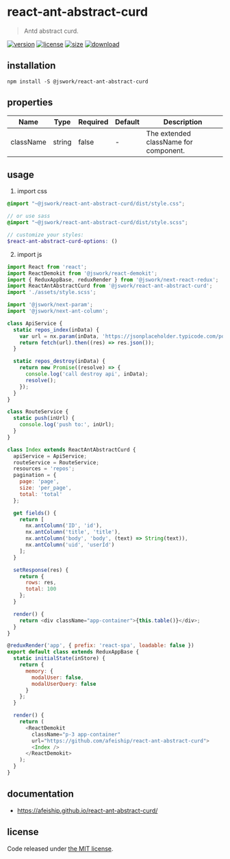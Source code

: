 # react-ant-abstract-curd
> Antd abstract curd.

[![version][version-image]][version-url]
[![license][license-image]][license-url]
[![size][size-image]][size-url]
[![download][download-image]][download-url]

## installation
```shell
npm install -S @jswork/react-ant-abstract-curd
```

## properties
| Name      | Type   | Required | Default | Description                           |
| --------- | ------ | -------- | ------- | ------------------------------------- |
| className | string | false    | -       | The extended className for component. |


## usage
1. import css
  ```scss
  @import "~@jswork/react-ant-abstract-curd/dist/style.css";

  // or use sass
  @import "~@jswork/react-ant-abstract-curd/dist/style.scss";

  // customize your styles:
  $react-ant-abstract-curd-options: ()
  ```
2. import js
  ```js
  import React from 'react';
  import ReactDemokit from '@jswork/react-demokit';
  import { ReduxAppBase, reduxRender } from '@jswork/next-react-redux';
  import ReactAntAbstractCurd from '@jswork/react-ant-abstract-curd';
  import './assets/style.scss';

  import '@jswork/next-param';
  import '@jswork/next-ant-column';

  class ApiService {
    static repos_index(inData) {
      var url = nx.param(inData, 'https://jsonplaceholder.typicode.com/posts');
      return fetch(url).then((res) => res.json());
    }

    static repos_destroy(inData) {
      return new Promise((resolve) => {
        console.log('call destroy api', inData);
        resolve();
      });
    }
  }

  class RouteService {
    static push(inUrl) {
      console.log('push to:', inUrl);
    }
  }

  class Index extends ReactAntAbstractCurd {
    apiService = ApiService;
    routeService = RouteService;
    resources = 'repos';
    pagination = {
      page: 'page',
      size: 'per_page',
      total: 'total'
    };

    get fields() {
      return [
        nx.antColumn('ID', 'id'),
        nx.antColumn('title', 'title'),
        nx.antColumn('body', 'body', (text) => String(text)),
        nx.antColumn('uid', 'userId')
      ];
    }

    setResponse(res) {
      return {
        rows: res,
        total: 100
      };
    }

    render() {
      return <div className="app-container">{this.table()}</div>;
    }
  }

  @reduxRender('app', { prefix: 'react-spa', loadable: false })
  export default class extends ReduxAppBase {
    static initialState(inStore) {
      return {
        memory: {
          modalUser: false,
          modalUserQuery: false
        }
      };
    }

    render() {
      return (
        <ReactDemokit
          className="p-3 app-container"
          url="https://github.com/afeiship/react-ant-abstract-curd">
          <Index />
        </ReactDemokit>
      );
    }
  }

  ```

## documentation
- https://afeiship.github.io/react-ant-abstract-curd/


## license
Code released under [the MIT license](https://github.com/afeiship/react-ant-abstract-curd/blob/master/LICENSE.txt).

[version-image]: https://img.shields.io/npm/v/@jswork/react-ant-abstract-curd
[version-url]: https://npmjs.org/package/@jswork/react-ant-abstract-curd

[license-image]: https://img.shields.io/npm/l/@jswork/react-ant-abstract-curd
[license-url]: https://github.com/afeiship/react-ant-abstract-curd/blob/master/LICENSE.txt

[size-image]: https://img.shields.io/bundlephobia/minzip/@jswork/react-ant-abstract-curd
[size-url]: https://github.com/afeiship/react-ant-abstract-curd/blob/master/dist/react-ant-abstract-curd.min.js

[download-image]: https://img.shields.io/npm/dm/@jswork/react-ant-abstract-curd
[download-url]: https://www.npmjs.com/package/@jswork/react-ant-abstract-curd
